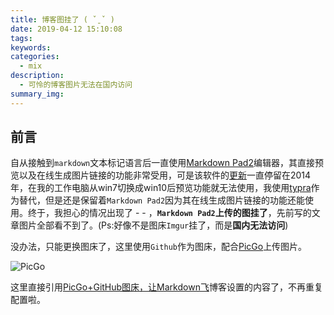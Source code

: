 ```yaml
---
title: 博客图挂了 ( ˇˍˇ )
date: 2019-04-12 15:10:08
tags:
keywords:
categories:
  - mix
description:
  - 可怜的博客图片无法在国内访问
summary_img:
---
```


## 前言

自从接触到`markdown`文本标记语言后一直使用[Markdown Pad2](http://markdownpad.com/)编辑器，其直接预览以及在线生成图片链接的功能非常受用，可是该软件的[更新](http://markdownpad.com/news/2013/introducing-markdownpad-2/)一直停留在2014年，在我的工作电脑从win7切换成win10后预览功能就无法使用，我使用[typra](https://typora.io/)作为替代，但是还是保留着`Markdown Pad2`因为其在线生成图片链接的功能还能使用。终于，我担心的情况出现了 - - ，**`Markdown Pad2`上传的图挂了**，先前写的文章图片全部看不到了。(Ps:好像不是图床`Imgur`挂了，而是**国内无法访问**)

没办法，只能更换图床了，这里使用`Github`作为图床，配合[PicGo](https://molunerfinn.com/PicGo/)上传图片。

![PicGo](https://molunerfinn.com/PicGo/imgs/256x256--icons.png)

这里直接引用[PicGo+GitHub图床，让Markdown飞](https://juejin.im/entry/5c4ec5aaf265da614420689f)博客设置的内容了，不再重复配置啦。

